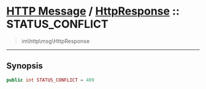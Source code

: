 # [HTTP Message](http.md) / [HttpResponse](http-HttpResponse.md) :: STATUS_CONFLICT
 > im\http\msg\HttpResponse
____

## Synopsis
```php
public int STATUS_CONFLICT = 409
```
